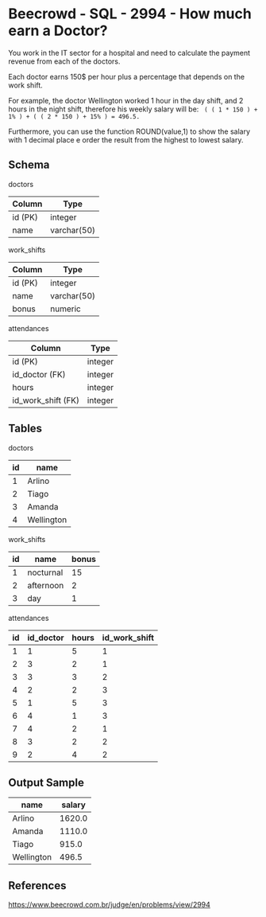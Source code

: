 # Beecrowd - SQL - 2994 - How much earn a Doctor?

You work in the IT sector for a hospital and need to calculate the payment revenue from each of the doctors.

Each doctor earns 150$ per hour plus a percentage that depends on the work shift. 

For example, the doctor Wellington worked 1 hour in the day shift, and 2 hours in the night shift, 
therefore his weekly salary will be: `` ( ( 1 * 150 ) + 1% ) + ( ( 2 * 150 ) + 15% ) = 496.5.``

Furthermore, you can use the function ROUND(value,1) to show the salary with 1 decimal place e 
order the result from the highest to lowest salary.


## Schema

doctors

| Column  | Type        |
|---------|-------------|
| id (PK) | integer     |
| name    | varchar(50) |


work_shifts

| Column  | Type        |
|---------|-------------|
| id (PK) | integer     |
| name    | varchar(50) |
| bonus   | numeric     |


attendances

| Column             | Type    |
|--------------------|---------|
| id (PK)            | integer |
| id_doctor (FK)     | integer |
| hours              | integer |
| id_work_shift (FK) | integer |


## Tables
doctors

| id  | name       |
|-----|------------|
| 1   | Arlino     |
| 2   | Tiago      |
| 3   | Amanda     |
| 4   | Wellington |


work_shifts

| id  | name      | bonus |
|-----|-----------|-------|
| 1   | nocturnal | 15    |
| 2   | afternoon | 2     |
| 3   | day       | 1     |


attendances

| id  | id_doctor | hours | 	id_work_shift |
|-----|-----------|-------|----------------|
| 1   | 1         | 5     | 1              |
| 2   | 3         | 2     | 1              |
| 3   | 3         | 3     | 2              |
| 4   | 2         | 2     | 3              |
| 5   | 1         | 5     | 3              |
| 6   | 4         | 1     | 3              |
| 7   | 4         | 2     | 1              |
| 8   | 3         | 2     | 2              |
| 9   | 2         | 4     | 2              |


## Output Sample

| name       | salary |
|------------|--------|
| Arlino     | 1620.0 |
| Amanda     | 1110.0 |
| Tiago      | 915.0  |
| Wellington | 496.5  |


## References
https://www.beecrowd.com.br/judge/en/problems/view/2994